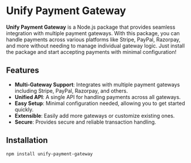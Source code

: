 # Unify Payment Gateway

**Unify Payment Gateway** is a Node.js package that provides seamless integration with multiple payment gateways. With this package, you can handle payments across various platforms like Stripe, PayPal, Razorpay, and more without needing to manage individual gateway logic. Just install the package and start accepting payments with minimal configuration!

## Features

- **Multi-Gateway Support**: Integrates with multiple payment gateways including Stripe, PayPal, Razorpay, and others.
- **Unified API**: A single API for handling payments across all gateways.
- **Easy Setup**: Minimal configuration needed, allowing you to get started quickly.
- **Extensible**: Easily add more gateways or customize existing ones.
- **Secure**: Provides secure and reliable transaction handling.

## Installation

```bash
npm install unify-payment-gateway
```
